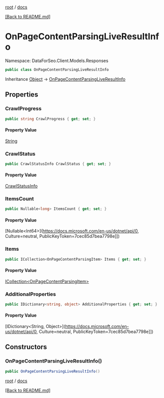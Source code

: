 [root](./../ "root") / [docs](./ "docs")

[[Back to README.md]](./../README.md "[Back to README.md]")

# OnPageContentParsingLiveResultInfo

Namespace: DataForSeo.Client.Models.Responses

```csharp
public class OnPageContentParsingLiveResultInfo
```

Inheritance [Object](https://docs.microsoft.com/en-us/dotnet/api/Object) → [OnPageContentParsingLiveResultInfo](./OnPageContentParsingLiveResultInfo.md)

## Properties

### **CrawlProgress**

```csharp
public string CrawlProgress { get; set; }
```

#### Property Value

[String](https://docs.microsoft.com/en-us/dotnet/api/String)<br>

### **CrawlStatus**

```csharp
public CrawlStatusInfo CrawlStatus { get; set; }
```

#### Property Value

[CrawlStatusInfo](./CrawlStatusInfo.md)<br>

### **ItemsCount**

```csharp
public Nullable<long> ItemsCount { get; set; }
```

#### Property Value

[Nullable&lt;Int64&gt;](https://docs.microsoft.com/en-us/dotnet/api/0, Culture=neutral, PublicKeyToken=7cec85d7bea7798e]])<br>

### **Items**

```csharp
public ICollection<OnPageContentParsingItem> Items { get; set; }
```

#### Property Value

[ICollection&lt;OnPageContentParsingItem&gt;](./OnPageContentParsingItem.md)<br>

### **AdditionalProperties**

```csharp
public IDictionary<string, object> AdditionalProperties { get; set; }
```

#### Property Value

[IDictionary&lt;String, Object&gt;](https://docs.microsoft.com/en-us/dotnet/api/0, Culture=neutral, PublicKeyToken=7cec85d7bea7798e]])<br>

## Constructors

### **OnPageContentParsingLiveResultInfo()**

```csharp
public OnPageContentParsingLiveResultInfo()
```

[root](./../ "root") / [docs](./ "docs")

[[Back to README.md]](./../README.md "[Back to README.md]")